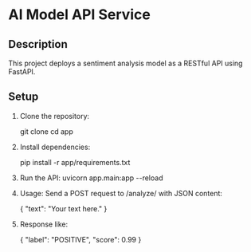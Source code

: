 # AI Model API Service

## Description
This project deploys a sentiment analysis model as a RESTful API using FastAPI.

## Setup
1. Clone the repository:
  
   git clone <repository-url>
   cd app

2. Install dependencies:

   pip install -r app/requirements.txt


3. Run the API:
   uvicorn app.main:app --reload

4. Usage:
   Send a POST request to /analyze/ with JSON content:

   {
      "text": "Your text here."
   }

5. Response like:

   {
   "label": "POSITIVE",
   "score": 0.99
   }


